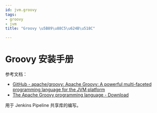 ```yaml
---
id: jvm.groovy
tags:
- groovy
- jvm
title: "Groovy \u5B89\u88C5\u624B\u518C"

---
```



# Groovy 安装手册
参考文档：

- [GitHub - apache/groovy: Apache Groovy: A powerful multi-faceted programming language for the JVM platform](https://github.com/apache/groovy)
- [The Apache Groovy programming language - Download](https://groovy.apache.org/download.html)

用于 Jenkins Pipeline 共享库的编写。

